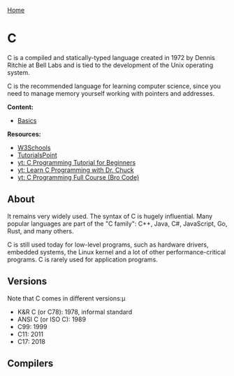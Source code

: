 [Home](../../README.md)

# C

C is a compiled and statically-typed language created in 1972 by Dennis Ritchie at Bell Labs and is tied to the development of the Unix operating system.

C is the recommended language for learning computer science, since you need to manage memory yourself working with pointers and addresses.

**Content:**
- [Basics](./basics.md)

**Resources:**
- [W3Schools](https://www.w3schools.com/c/)
- [TutorialsPoint](https://www.tutorialspoint.com/cprogramming/index.htm)
- [yt: C Programming Tutorial for Beginners](https://www.youtube.com/watch?v=KJgsSFOSQv0)
- [yt: Learn C Programming with Dr. Chuck](https://www.youtube.com/watch?v=j-_s8f5K30I)
- [yt: C Programming Full Course (Bro Code)](https://youtu.be/87SH2Cn0s9A)

## About

It remains very widely used. The syntax of C is hugely influential. Many popular languages are part of the "C family": C++, Java, C#, JavaScript, Go, Rust, and many others.

C is still used today for low-level programs, such as hardware drivers, embedded systems, the Linux kernel and a lot of other performance-critical programs. C is rarely used for application programs.

## Versions

Note that C comes in different versions:µ
- K&R C (or C78): 1978, informal standard
- ANSI C (or ISO C): 1989
- C99: 1999
- C11: 2011
- C17: 2018

## Compilers